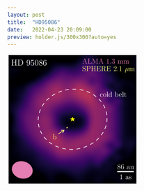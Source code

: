 ```yaml
---
layout: post
title:  "HD95086"
date:   2022-04-23 20:09:00
preview: holder.js/300x300?auto=yes
---
```


<img src="HD95086_overview.png" width="300" height="300">
